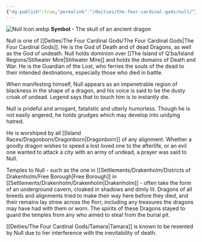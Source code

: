 ```yaml
---
{"dg-publish":true,"permalink":"/deities/the-four-cardinal-gods/null/"}
---
```


![Null Icon.webp](/img/user/zAttachments/Null%20Icon.webp)
**Symbol** - The skull of an ancient dragon

Null is one of [[Deities/The Four Cardinal Gods/The Four Cardinal Gods\|The Four Cardinal Gods]]. He is the God of Death and of dead Dragons, as well as the God of undeath. Null holds dominion over [[The Island of Q'ba/Island Regions/Stillwater Mire\|Stillwater Mire]] and holds the domains of Death and War. He is the Guardian of the Lost, who ferries the souls of the dead to their intended destinations, especially those who died in battle.

When manifesting himself, Null appears as an impenetrable region of blackness in the shape of a dragon, and his voice is said to be the dusty croak of undead. Legend says that to touch him is to instantly die.

Null is prideful and arrogant, fatalistic and utterly humorless. Though he is not easily angered, he holds grudges which may develop into undying hatred. 

He is worshiped by all [[Island Races/Dragonborn/Dragonborn\|Dragonborn]] of any alignment. Whether a goodly dragon wishes to speed a lost loved one to the afterlife, or an evil one wanted to attack a city with an army of undead, a prayer was said to Null. 

Temples to Null - such as the one in [[Settlements/Drakenholm/Districts of Drakenholm/Free Borough\|Free Borough]] in [[Settlements/Drakenholm/Drakenholm\|Drakenholm]] - often take the form of an underground cavern, cloaked in shadows and dimly lit. Dragons of all breeds and alignments tried to make their way here before they died, and their remains lay strew across the florr, including any treasures the dragons may have had with them or worn. The spirits of these Dragons stayed to guard the temples from any who aimed to steal from the burial pit. 

[[Deities/The Four Cardinal Gods/Tamara\|Tamara]] is known to be resented by Null due to her interference with the inevitability of death.